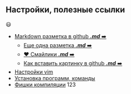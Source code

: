 Настройки, полезные ссылки
---
:smiley:
- [Markdown разметка в github **_.md_** :arrow_right:](https://github.com/sandino/Markdown-Cheatsheet)
    - [Еще одна разметка **_.md_** :arrow_right:](https://github.com/GnuriaN/format-README/blob/master/README.md)
    - [:heart: Смайлики **_.md_** :arrow_right:](https://github.com/GnuriaN/format-README/blob/master/emoji.md)
    - [Как вставить картинку в github  **_.md_** :arrow_right:](https://gist.github.com/oleglomako/d483f4bc8446ae11013fb6f17f979c79)
- [Настройки vim](./GLBAL/vim/vim.md)
- [Установка программ, команды](./GLBAL/install/program.md)
- [Фишки компиляции](./GLBAL/install/program.md)
123
